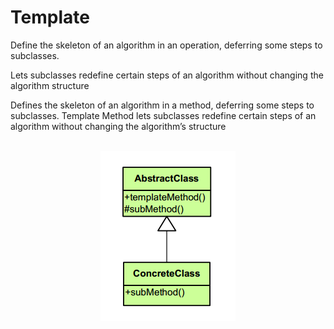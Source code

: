 # Template
<p>Define the skeleton of an algorithm in an operation, deferring some steps to subclasses.</p>
<p>Lets subclasses redefine certain steps of an algorithm without changing the algorithm structure</p>
<p> Defines the skeleton of an algorithm in a method, deferring some steps to subclasses. Template Method lets subclasses redefine certain steps of an algorithm without changing the algorithm’s structure</p>

<br/>

<div align="center">
  <a><img src="https://github.com/Akorra/HeadFirstDesignPatternsCpp/blob/master/Template/dia.png"></a><br><br>
</div>
